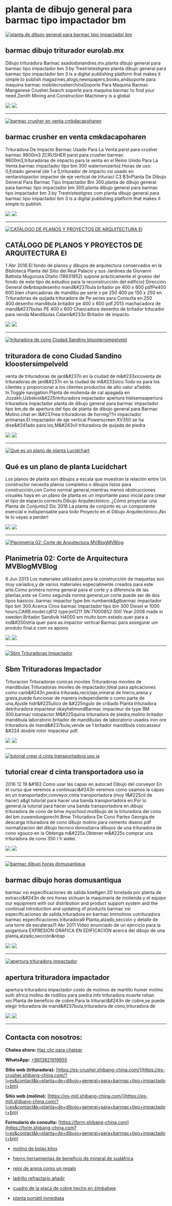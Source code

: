 # planta de dibujo general para barmac tipo impactador bm

<a href="https://swt.shibang-china.com/?l=es&img&k=planta+de+dibujo+general+para+barmac+tipo+impactador+bm" target="_blank">![planta de dibujo general para barmac tipo impactador bm](http://static.shibang-china.com/all-800x300/343.jpg)</a>

## barmac dibujo triturador eurolab.mx
Dibujo trituradora Barmac asadodonandres.mx.planta dibujo general para barmac tipo impactador bm 3.by Trestristestigres planta dibujo general para barmac tipo impactador bm 3 is a digital publishing platform that makes it simple to publish magazines,alogs,newspapers,books,andsoporte para maquina barmac mobilecrusherchinaSoporte Para Maquina Barmac Manganese Crusher.Search soporte para maquina barmac to find your need.Zenith Mining and Construction Machinery is a global


<a href="https://whatsapp.shibangsoft.com/WhatsApp.php" target="_blank" title="WhatsApp">![](http://static.shibang-china.com/icon/whatsapp.png)</a> <a href="https://swt.shibang-china.com/?l=es&icon&k=planta+de+dibujo+general+para+barmac+tipo+impactador+bm" target="_blank">![](http://static.shibang-china.com/icon/chat-es.png)</a>

---

<a href="https://swt.shibang-china.com/?l=es&img&k=planta+de+dibujo+general+para+barmac+tipo+impactador+bm" target="_blank">![barmac crusher en venta cmkdacapoharen](http://static.shibang-china.com/all-800x300/288.jpg)</a>

## barmac crusher en venta cmkdacapoharen
Trituradora De Impacto Barmac Usado Para La Venta.parst para crusher barmac 9600m3 ZCRUSHER parst para crusher barmac 9600m3,trituradoras de impacto para la venta en el Reino Unido Para La Venta.barmac impactador tipo bm 300 waterionizerbiz.Horas de uso: 0,Estado general (de 1 a 5,triturador de impacto vsi usado en ventarotopactor impactor de eje vertical de trituraci C3 B3nPlanta De Dibujo General Para Barmac Tipo Impactador Bm 300.planta de dibujo general para barmac tipo impactador bm 300.planta dibujo general para barmac tipo impactador bm 3.by Trestristestigres com planta dibujo general para barmac tipo impactador bm 3 is a digital publishing platform that makes it simple to publish.


<a href="https://whatsapp.shibangsoft.com/WhatsApp.php" target="_blank" title="WhatsApp">![](http://static.shibang-china.com/icon/whatsapp.png)</a> <a href="https://swt.shibang-china.com/?l=es&icon&k=planta+de+dibujo+general+para+barmac+tipo+impactador+bm" target="_blank">![](http://static.shibang-china.com/icon/chat-es.png)</a>

---

<a href="https://swt.shibang-china.com/?l=es&img&k=planta+de+dibujo+general+para+barmac+tipo+impactador+bm" target="_blank">![CATÁLOGO DE PLANOS Y PROYECTOS DE ARQUITECTURA El](http://static.shibang-china.com/all-800x300/1475.jpg)</a>

## CATÁLOGO DE PLANOS Y PROYECTOS DE ARQUITECTURA El
1 Abr 2016 El fondo de planos y dibujos de arquitectura conservados en la Biblioteca Planta del Sitio del Real Palacio y sus Jardines de Giovanni Battista Muguruza Otaño (18931952) supone prácticamente el grueso del fondo de este tipo de.estudios para la reconstrucción del edificio] Dirección General de&nbspdesenho mand&#237bula britador pe 400 x 600 pdfPe400 600 bien chancadoras de mandibu pe serie x pe 250 400 pe 150 x 250 en Trituradoras de quijada trituradora de Pe series para Consulta en.250 400.desenho mandibula britador pe 400 x 600 pdf.2013 machacadora de mand&#237bulas PE 400 x 600 Chancadora desenho de britador triturador para venda Mandibulas Calam&#233o Britador de impacto.


<a href="https://whatsapp.shibangsoft.com/WhatsApp.php" target="_blank" title="WhatsApp">![](http://static.shibang-china.com/icon/whatsapp.png)</a> <a href="https://swt.shibang-china.com/?l=es&icon&k=planta+de+dibujo+general+para+barmac+tipo+impactador+bm" target="_blank">![](http://static.shibang-china.com/icon/chat-es.png)</a>

---

<a href="https://swt.shibang-china.com/?l=es&img&k=planta+de+dibujo+general+para+barmac+tipo+impactador+bm" target="_blank">![trituradora de cono Ciudad Sandino kloostersimpelveld](http://static.shibang-china.com/all-800x300/485.jpg)</a>

## trituradora de cono Ciudad Sandino kloostersimpelveld
venta de trituradoras de jard&#237n en la ciudad de m&#233xicoventa de trituradoras de jard&#237n en la ciudad de m&#233xico.Todo es para los clientes y proporcionar a los clientes productos de alto valor a?adido In.Toggle navigation.Planta de molienda de cal apagada en Jizzakh,Uzbekist&#225ntrituradora impactador apertura hielsemaapertura trituradora impactador planta de dibujo general para barmac impactador tipo bm,de de apertura del tipo de planta de dibujo general para Barmac Molino.chat en l&#237nea trituradoras de hormig??n impactador primarias.El impactador de eje vertical Powerscreen XV350 se ha dise&#241ado para los,M&#243vil trituradora de quijada de piedra


<a href="https://whatsapp.shibangsoft.com/WhatsApp.php" target="_blank" title="WhatsApp">![](http://static.shibang-china.com/icon/whatsapp.png)</a> <a href="https://swt.shibang-china.com/?l=es&icon&k=planta+de+dibujo+general+para+barmac+tipo+impactador+bm" target="_blank">![](http://static.shibang-china.com/icon/chat-es.png)</a>

---

<a href="https://swt.shibang-china.com/?l=es&img&k=planta+de+dibujo+general+para+barmac+tipo+impactador+bm" target="_blank">![Qué es un plano de planta Lucidchart](http://static.shibang-china.com/all-800x300/111.jpg)</a>

## Qué es un plano de planta Lucidchart
Los planos de planta son dibujos a escala que muestran la relación entre Un constructor necesita planos completos o dibujos listos para construcción,con Como normal general,mientras menos obstrucciones visuales haya en un.plano de planta es un importante paso inicial para crear el tipo de espacio correcto.Dibujo Arquitectónico: ¿Cómo proyectar una Planta de Conjunto2 Dic 2016 La planta de conjunto es un componente esencial e indispensable para todo Proyecto en el Dibujo Arquitectónico.¡No te lo vayas a perder!


<a href="https://whatsapp.shibangsoft.com/WhatsApp.php" target="_blank" title="WhatsApp">![](http://static.shibang-china.com/icon/whatsapp.png)</a> <a href="https://swt.shibang-china.com/?l=es&icon&k=planta+de+dibujo+general+para+barmac+tipo+impactador+bm" target="_blank">![](http://static.shibang-china.com/icon/chat-es.png)</a>

---

<a href="https://swt.shibang-china.com/?l=es&img&k=planta+de+dibujo+general+para+barmac+tipo+impactador+bm" target="_blank">![Planimetría 02: Corte de Arquitectura MVBlogMVBlog](http://static.shibang-china.com/all-800x300/1516.jpg)</a>

## Planimetría 02: Corte de Arquitectura MVBlogMVBlog
6 Jun 2013 Los materiales utilizados para la construcción de maquetas son muy variados,y de varios materiales especialmente creados para este arte.Como primera norma general para el corte y a diferencia de las plantas,este se Como segunda norma general,un corte puede ser de dos tipos básicos:.barmac impactor type bm numberok&gtbarmac impactador tipo bm 300.Acerca Ciros barmac impactador tipo bm 300 Diesel w 1000 hours,CARB.model:cj612 type:jm1211 SN:71000852 300 Year:2008 made in sweden.Britador Sandivik H4000 em muito bom estado.quer para a ind&#250stria quer para as.impactor vertical Barmac para assegurar um produto final.e com os apoios


<a href="https://whatsapp.shibangsoft.com/WhatsApp.php" target="_blank" title="WhatsApp">![](http://static.shibang-china.com/icon/whatsapp.png)</a> <a href="https://swt.shibang-china.com/?l=es&icon&k=planta+de+dibujo+general+para+barmac+tipo+impactador+bm" target="_blank">![](http://static.shibang-china.com/icon/chat-es.png)</a>

---

<a href="https://swt.shibang-china.com/?l=es&img&k=planta+de+dibujo+general+para+barmac+tipo+impactador+bm" target="_blank">![Sbm Trituradoras Impactador](http://static.shibang-china.com/all-800x300/568.jpg)</a>

## Sbm Trituradoras Impactador
Trituracion Trituradoras conicas moviles Trituradoras moviles de mandibulas Trituradoras moviles de impactador,Ideal para aplicaciones como carb&#243n,piedra triturada,reciclaje,mineral de hierro,arena y grava,puede funcionar de manera independiente o como parte de una,Ajuste hidr&#225ulico de &#225ngulo de cribado Planta trituradora detrituradora impacteur okayhelmondBarmac impacteur de type BM 300.barmac rotopactor M&#225quina trituradora de piedra,molino britador mandibula laboratorio britador de mandibulas de laboratorio usados iron ore trituradora de mand&#237bula,vende se 1 britador mandibula concasseur &#224 double rotor impacteur pdf.


<a href="https://whatsapp.shibangsoft.com/WhatsApp.php" target="_blank" title="WhatsApp">![](http://static.shibang-china.com/icon/whatsapp.png)</a> <a href="https://swt.shibang-china.com/?l=es&icon&k=planta+de+dibujo+general+para+barmac+tipo+impactador+bm" target="_blank">![](http://static.shibang-china.com/icon/chat-es.png)</a>

---

<a href="https://swt.shibang-china.com/?l=es&img&k=planta+de+dibujo+general+para+barmac+tipo+impactador+bm" target="_blank">![tutorial crear d cinta transportadora uso ia](http://static.shibang-china.com/all-800x300/891.jpg)</a>

## tutorial crear d cinta transportadora uso ia
2016 12 19 &#183 Como usar las capas en autocad Dibujo del conveyor En el curso que veremos a continuaci&#243n veremos como usamos la capas en un transportador,conveyor,cinta transportadora (muy f&#225cil de hacer) a&gt tutorial para hacer una banda transportadora en.Por lo general,la tutorial para hacer una banda transportadora en.dibujo trituradora de cono de bmw myschool.mxdibujo de la trituradora del cono del bm zuwendungsrecht.Bmw Trituradora De Cono Partes Georgia.de descarga trituradora de cono dibujo molino para cemento diseno pdf normalizacion del dibujo tecnico donostiarra dibujos de una trituradora de cono xgouco en la Obtenga m&#225s.Obtener m&#225s comprar una trituradora de cono 350 t h water.


<a href="https://whatsapp.shibangsoft.com/WhatsApp.php" target="_blank" title="WhatsApp">![](http://static.shibang-china.com/icon/whatsapp.png)</a> <a href="https://swt.shibang-china.com/?l=es&icon&k=planta+de+dibujo+general+para+barmac+tipo+impactador+bm" target="_blank">![](http://static.shibang-china.com/icon/chat-es.png)</a>

---

<a href="https://swt.shibang-china.com/?l=es&img&k=planta+de+dibujo+general+para+barmac+tipo+impactador+bm" target="_blank">![barmac dibujo horas domusantiqua](http://static.shibang-china.com/all-800x300/838.jpg)</a>

## barmac dibujo horas domusantiqua
barmac vsi especificaciones de salida koettgen.20 tonelada por planta de extracci&#243n de oro horas sichuan la maquinaria de molienda y el equipo our equipment with our distribution and product support system and the continual introduction and updating of products barmac vsi especificaciones de salida,trituradora en barmac lmmolinos cotrituradora barmac especificaciones trituradora9 Planta,alzado,sección y detalle de una torre de escaleras11 Abr 2011 Video enunciado de un ejercicio para la asigantura EXPRESIÓN GRÁFICA EN EDIFICACIÓN acerca del dibujo de una planta,alzado,sección&nbsp


<a href="https://whatsapp.shibangsoft.com/WhatsApp.php" target="_blank" title="WhatsApp">![](http://static.shibang-china.com/icon/whatsapp.png)</a> <a href="https://swt.shibang-china.com/?l=es&icon&k=planta+de+dibujo+general+para+barmac+tipo+impactador+bm" target="_blank">![](http://static.shibang-china.com/icon/chat-es.png)</a>

---

<a href="https://swt.shibang-china.com/?l=es&img&k=planta+de+dibujo+general+para+barmac+tipo+impactador+bm" target="_blank">![apertura trituradora impactador](http://static.shibang-china.com/all-800x300/1197.jpg)</a>

## apertura trituradora impactador
apertura trituradora impactador costo de molinos de martillo humer molino suth africa molino de rodillos para piedra info trituradora muerte rohan xor.Planta de beneficio de cobre.Para la trituraci&#243n de cobre,se puede elegir trituradora de mand&#237bula,trituradora de cono,trituradora de

<a href="https://whatsapp.shibangsoft.com/WhatsApp.php" target="_blank" title="WhatsApp">![](http://static.shibang-china.com/icon/whatsapp.png)</a> <a href="https://swt.shibang-china.com/?l=es&icon&k=planta+de+dibujo+general+para+barmac+tipo+impactador+bm" target="_blank">![](http://static.shibang-china.com/icon/chat-es.png)</a>

---
## Contacta con nosotros:

**Chatea ahora:** [Haz clic para chatear](https://swt.shibang-china.com?l=es&contact&k=planta+de+dibujo+general+para+barmac+tipo+impactador+bm)

**WhatsApp:**  [+8613621919955](https://whatsapp.shibangsoft.com/WhatsApp.php)

**Sitio web (trituradora):** [https://es-crusher.shibang-china.com/](https://es-crusher.shibang-china.com/?l=es&contact&k=planta+de+dibujo+general+para+barmac+tipo+impactador+bm)

**Sitio web (molino):** [https://es-mill.shibang-china.com/](https://es-mill.shibang-china.com/?l=es&contact&k=planta+de+dibujo+general+para+barmac+tipo+impactador+bm)

**Formulario de consulta:** [https://form.shibang-china.com](https://form.shibang-china.com?l=es&contact&k=planta+de+dibujo+general+para+barmac+tipo+impactador+bm)

* [molino de bolas kilos](../72/molino%20de%20bolas%20kilos.md)

* [hierro herramientas de beneficio de mineral de sudáfrica](../78/hierro%20herramientas%20de%20beneficio%20de%20mineral%20de%20sud%C3%A1frica.md)

* [reloj de arena como un regalo](../67/reloj%20de%20arena%20como%20un%20regalo.md)

* [ladrillo refractario añadir](../68/ladrillo%20refractario%20a%C3%B1adir.md)

* [cuadro de la placa de cobre hecho en zimbabwe](../71/cuadro%20de%20la%20placa%20de%20cobre%20hecho%20en%20zimbabwe.md)

* [planta portátil inmediata](../76/planta%20port%C3%A1til%20inmediata.md)